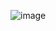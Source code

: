 ![image](https://user-images.githubusercontent.com/86396701/143388203-9176ce86-4ffa-47e2-bcfc-70065d72631b.png)
